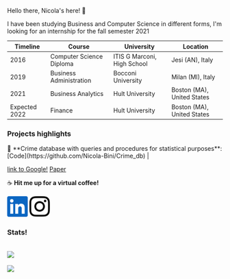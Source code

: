 <!DOCTYPE html>
<html>
  <p> Hello there, Nicola's here! 👋</p>
  <p> I have been studying Business and Computer Science in different forms, I'm looking for an internship for the fall semester 2021
    
    
| Timeline      | Course                      | University                  |  Location                     |
| ------------- |-----------------------------| ----------------------------| ------------------------------|
| 2016          | Computer Science Diploma    | ITIS G Marconi, High School |    Jesi (AN), Italy           |
| 2019          | Business Administration     | Bocconi University          |    Milan (MI), Italy          |
| 2021          | Business Analytics          |   Hult University           |    Boston (MA), United States |
| Expected 2022 | Finance                     |    Hult University          |  Boston (MA), United States   |

    
    
  <h3>Projects highlights</h3>
  📐 **Crime database with queries and procedures for statistical purposes**: [Code](https://github.com/Nicola-Bini/Crime_db) | 
  
  [link to Google!](http://google.com)
  [Paper](https://github.com/Nicola-Bini/Crime_db/blob/main/full_report.pdf)
  
  
  ☕ <b>Hit me up for a virtual coffee!</b><br><br>
  [<img  src="logos\linkedin-icon.svg"  width="48"  height="48"  style="background-color:white;">][linkedin]
  [<img  src="logos\instagram-icon.png" width="48" height="48"   style="background-color:white;">][instagram]
  
  
  
    
  <h3>Stats!</h3><br>
  <img src="https://github-readme-stats.vercel.app/api?username=Nicola-Bini&&show_icons=true&title_color=0F00FF&icon_color=bb2acf&text_color=daf7dc&bg_color=151515">
  
  
  
</html>


[instagram]:  https://www.instagram.com/nicolab.367/?hl=en
[linkedin]:   https://www.linkedin.com/in/nicola-bini/


![](https://komarev.com/ghpvc/?username=Nicola-Bini&color=blue&style=flat-square&label=Friends'+visits)
